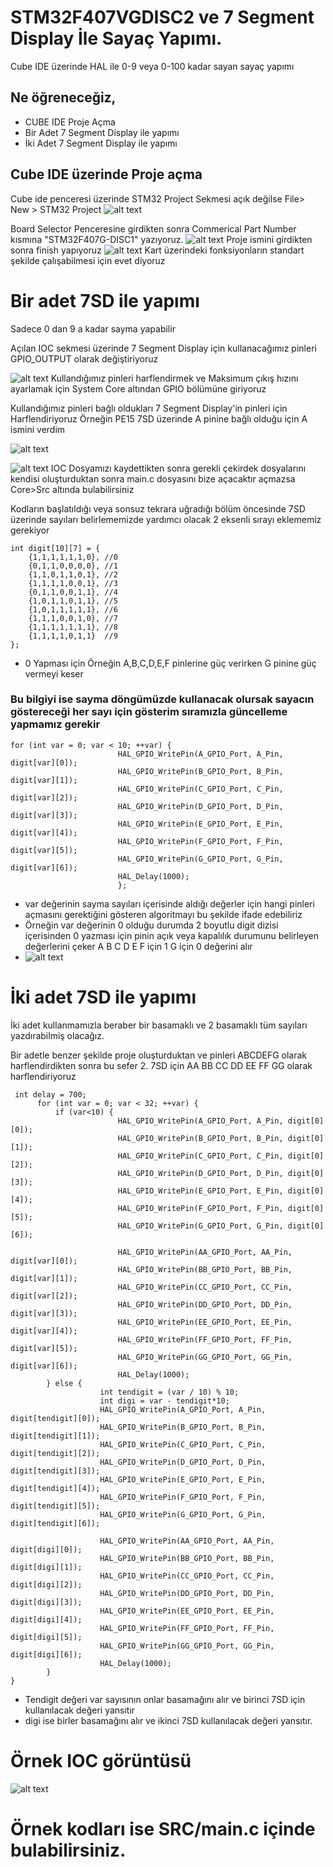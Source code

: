 # STM32F407VGDISC2 ve 7 Segment Display İle Sayaç Yapımı.
Cube IDE üzerinde HAL ile 0-9 veya 0-100 kadar sayan sayaç yapımı

## Ne öğreneceğiz,
* CUBE IDE Proje Açma
* Bir Adet 7 Segment Display ile yapımı
* İki Adet 7 Segment Display ile yapımı

## Cube IDE üzerinde Proje açma
Cube ide penceresi üzerinde STM32 Project Sekmesi açık değilse
File> New > STM32 Project
![alt text](https://github.com/MelihOzbk/STM32F407VGDISC2/blob/main/Proje%201/Pasted%20image%2020231018181824.png?raw=true)

Board Selector Penceresine girdikten sonra Commerical Part Number kısmına "STM32F407G-DISC1" yazıyoruz.
![alt text](https://github.com/MelihOzbk/STM32F407VGDISC2/blob/main/Proje%201/Pasted%20image%2020231018182121.png?raw=true)
Proje ismini girdikten sonra finish yapıyoruz 
![alt text](https://github.com/MelihOzbk/STM32F407VGDISC2/blob/main/Proje%201/Pasted%20image%2020231018182227.png?raw=true)
Kart üzerindeki fonksiyonların standart şekilde çalışabilmesi için evet diyoruz
# Bir adet 7SD ile yapımı
Sadece 0 dan 9 a kadar sayma yapabilir

Açılan IOC sekmesi üzerinde 7 Segment Display için kullanacağımız pinleri GPIO_OUTPUT olarak değiştiriyoruz

![alt text](https://github.com/MelihOzbk/STM32F407VGDISC2/blob/main/Proje%201/Pasted%20image%2020231018182712.png?raw=true)
Kullandığımız pinleri harflendirmek ve Maksimum çıkış hızını ayarlamak için System Core altından GPIO bölümüne giriyoruz

Kullandığımız pinleri bağlı oldukları 7 Segment Display'in pinleri için Harflendiriyoruz
Örneğin PE15 7SD üzerinde A pinine bağlı olduğu için A ismini verdim


![alt text](https://github.com/MelihOzbk/STM32F407VGDISC2/blob/main/Proje%201/Pasted%20image%2020231018182921.png?raw=true)

![alt text](https://github.com/MelihOzbk/STM32F407VGDISC2/blob/main/Proje%201/150px-7_Segment_Display_with_Labeled_Segments.svg.png)
IOC Dosyamızı kaydettikten sonra gerekli çekirdek dosyalarını kendisi oluşturduktan sonra main.c dosyasını bize açacaktır açmazsa Core>Src altında bulabilirsiniz

Kodların başlatıldığı veya sonsuz tekrara uğradığı bölüm öncesinde 
7SD üzerinde sayıları belirlememizde yardımcı olacak 2 eksenli sırayı eklememiz gerekiyor

``` 
int digit[10][7] = {
    {1,1,1,1,1,1,0}, //0
    {0,1,1,0,0,0,0}, //1
    {1,1,0,1,1,0,1}, //2
    {1,1,1,1,0,0,1}, //3
    {0,1,1,0,0,1,1}, //4
    {1,0,1,1,0,1,1}, //5
    {1,0,1,1,1,1,1}, //6
    {1,1,1,0,0,1,0}, //7
    {1,1,1,1,1,1,1}, //8
    {1,1,1,1,0,1,1}  //9
};
```
* 0 Yapması için Örneğin A,B,C,D,E,F pinlerine güç verirken G pinine güç vermeyi keser
 ### Bu bilgiyi ise sayma döngümüzde kullanacak olursak sayacın göstereceği her sayı için gösterim sıramızla güncelleme yapmamız gerekir
``` 
for (int var = 0; var < 10; ++var) {
  			  	  	  	HAL_GPIO_WritePin(A_GPIO_Port, A_Pin, digit[var][0]);
  			  	  		HAL_GPIO_WritePin(B_GPIO_Port, B_Pin, digit[var][1]);
  			  	  		HAL_GPIO_WritePin(C_GPIO_Port, C_Pin, digit[var][2]);
  			  	  		HAL_GPIO_WritePin(D_GPIO_Port, D_Pin, digit[var][3]);
  			  	  		HAL_GPIO_WritePin(E_GPIO_Port, E_Pin, digit[var][4]);
  			  	  		HAL_GPIO_WritePin(F_GPIO_Port, F_Pin, digit[var][5]);
  			  	  		HAL_GPIO_WritePin(G_GPIO_Port, G_Pin, digit[var][6]);
  			  	  		HAL_Delay(1000);
  			  	  		};
``` 
 * var değerinin sayma sayıları içerisinde aldığı değerler için hangi pinleri açmasını gerektiğini gösteren algoritmayı bu şekilde ifade edebiliriz
 * Örneğin var değerinin 0 olduğu durumda 2 boyutlu digit dizisi içerisinden 0 yazması için pinin açık veya kapalılık durumunu belirleyen değerlerini çeker A B C D E F için 1 G için 0 değerini alır
 * ![alt text](https://github.com/MelihOzbk/STM32F407VGDISC2/blob/main/Proje%201/Pasted%20image%2020231018195046.png?raw=true)

# İki adet 7SD ile yapımı

İki adet kullanmamızla beraber bir basamaklı ve 2 basamaklı tüm sayıları yazdırabilmiş olacağız. 

Bir adetle benzer şekilde proje oluşturduktan ve pinleri ABCDEFG olarak harflendirdikten sonra bu sefer 2. 7SD için AA BB CC DD EE FF GG olarak harflendiriyoruz




```
 int delay = 700;
  	  for (int var = 0; var < 32; ++var) {
  		  if (var<10) {
  			  	  	  	HAL_GPIO_WritePin(A_GPIO_Port, A_Pin, digit[0][0]);
  			  	  		HAL_GPIO_WritePin(B_GPIO_Port, B_Pin, digit[0][1]);
  			  	  		HAL_GPIO_WritePin(C_GPIO_Port, C_Pin, digit[0][2]);
  			  	  		HAL_GPIO_WritePin(D_GPIO_Port, D_Pin, digit[0][3]);
  			  	  		HAL_GPIO_WritePin(E_GPIO_Port, E_Pin, digit[0][4]);
  			  	  		HAL_GPIO_WritePin(F_GPIO_Port, F_Pin, digit[0][5]);
  			  	  		HAL_GPIO_WritePin(G_GPIO_Port, G_Pin, digit[0][6]);

  			  	  		HAL_GPIO_WritePin(AA_GPIO_Port, AA_Pin, digit[var][0]);
  			  	  		HAL_GPIO_WritePin(BB_GPIO_Port, BB_Pin, digit[var][1]);
  			  	  		HAL_GPIO_WritePin(CC_GPIO_Port, CC_Pin, digit[var][2]);
  			  	  		HAL_GPIO_WritePin(DD_GPIO_Port, DD_Pin, digit[var][3]);
  			  	  		HAL_GPIO_WritePin(EE_GPIO_Port, EE_Pin, digit[var][4]);
  			  	  		HAL_GPIO_WritePin(FF_GPIO_Port, FF_Pin, digit[var][5]);
  			  	  		HAL_GPIO_WritePin(GG_GPIO_Port, GG_Pin, digit[var][6]);
  			  	  		HAL_Delay(1000);
  		} else {
  					int tendigit = (var / 10) % 10;
					int digi = var - tendigit*10;
					HAL_GPIO_WritePin(A_GPIO_Port, A_Pin, digit[tendigit][0]);
					HAL_GPIO_WritePin(B_GPIO_Port, B_Pin, digit[tendigit][1]);
					HAL_GPIO_WritePin(C_GPIO_Port, C_Pin, digit[tendigit][2]);
					HAL_GPIO_WritePin(D_GPIO_Port, D_Pin, digit[tendigit][3]);
					HAL_GPIO_WritePin(E_GPIO_Port, E_Pin, digit[tendigit][4]);
					HAL_GPIO_WritePin(F_GPIO_Port, F_Pin, digit[tendigit][5]);
					HAL_GPIO_WritePin(G_GPIO_Port, G_Pin, digit[tendigit][6]);

					HAL_GPIO_WritePin(AA_GPIO_Port, AA_Pin, digit[digi][0]);
					HAL_GPIO_WritePin(BB_GPIO_Port, BB_Pin, digit[digi][1]);
					HAL_GPIO_WritePin(CC_GPIO_Port, CC_Pin, digit[digi][2]);
					HAL_GPIO_WritePin(DD_GPIO_Port, DD_Pin, digit[digi][3]);
					HAL_GPIO_WritePin(EE_GPIO_Port, EE_Pin, digit[digi][4]);
					HAL_GPIO_WritePin(FF_GPIO_Port, FF_Pin, digit[digi][5]);
					HAL_GPIO_WritePin(GG_GPIO_Port, GG_Pin, digit[digi][6]);
					HAL_Delay(1000);
  		}
}
``` 

* Tendigit değeri var sayısının onlar basamağını alır ve birinci 7SD için kullanılacak değeri yansıtır
* digi ise birler basamağını alır ve ikinci 7SD kullanılacak değeri yansıtır.
# Örnek IOC görüntüsü
![alt text](https://github.com/MelihOzbk/STM32F407VGDISC2/blob/main/Proje%201/Pasted%20image%2020231018201422.png?raw=true)
# Örnek kodları ise SRC/main.c içinde bulabilirsiniz.
